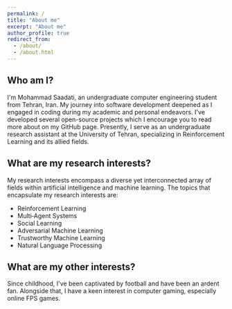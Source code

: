```yaml
---
permalink: /
title: "About me"
excerpt: "About me"
author_profile: true
redirect_from: 
  - /about/
  - /about.html
---
```


## Who am I?

I'm Mohammad Saadati, an undergraduate computer engineering student from Tehran, Iran. My journey into software development deepened as I engaged in coding during my academic and personal endeavors. I've developed several open-source projects which I encourage you to read more about on my GitHub page. Presently, I serve as an undergraduate research assistant at the University of Tehran, specializing in Reinforcement Learning and its allied fields.

## What are my research interests?

My research interests encompass a diverse yet interconnected array of fields within artificial intelligence and machine learning. The topics that encapsulate my research interests are:

* Reinforcement Learning
* Multi‑Agent Systems
* Social Learning
* Adversarial Machine Learning
* Trustworthy Machine Learning
* Natural Language Processing

## What are my other interests?

Since childhood, I've been captivated by football and have been an ardent fan. Alongside that, I have a keen interest in computer gaming, especially online FPS games.

